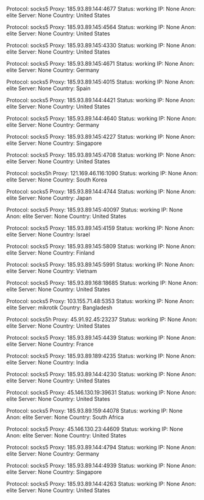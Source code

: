 Protocol: socks5
Proxy: 185.93.89.144:4677
Status: working
IP: None
Anon: elite
Server: None
Country: United States

Protocol: socks5
Proxy: 185.93.89.145:4564
Status: working
IP: None
Anon: elite
Server: None
Country: United States

Protocol: socks5
Proxy: 185.93.89.145:4330
Status: working
IP: None
Anon: elite
Server: None
Country: United States

Protocol: socks5
Proxy: 185.93.89.145:4671
Status: working
IP: None
Anon: elite
Server: None
Country: Germany

Protocol: socks5
Proxy: 185.93.89.145:4015
Status: working
IP: None
Anon: elite
Server: None
Country: Spain

Protocol: socks5
Proxy: 185.93.89.144:4421
Status: working
IP: None
Anon: elite
Server: None
Country: United States

Protocol: socks5
Proxy: 185.93.89.144:4640
Status: working
IP: None
Anon: elite
Server: None
Country: Germany

Protocol: socks5
Proxy: 185.93.89.145:4227
Status: working
IP: None
Anon: elite
Server: None
Country: Singapore

Protocol: socks5
Proxy: 185.93.89.145:4708
Status: working
IP: None
Anon: elite
Server: None
Country: United States

Protocol: socks5h
Proxy: 121.169.46.116:1090
Status: working
IP: None
Anon: elite
Server: None
Country: South Korea

Protocol: socks5
Proxy: 185.93.89.144:4744
Status: working
IP: None
Anon: elite
Server: None
Country: Japan

Protocol: socks5
Proxy: 185.93.89.145:40097
Status: working
IP: None
Anon: elite
Server: None
Country: United States

Protocol: socks5
Proxy: 185.93.89.145:4159
Status: working
IP: None
Anon: elite
Server: None
Country: Israel

Protocol: socks5
Proxy: 185.93.89.145:5809
Status: working
IP: None
Anon: elite
Server: None
Country: Finland

Protocol: socks5
Proxy: 185.93.89.145:5991
Status: working
IP: None
Anon: elite
Server: None
Country: Vietnam

Protocol: socks5
Proxy: 185.93.89.168:18685
Status: working
IP: None
Anon: elite
Server: None
Country: United States

Protocol: socks5
Proxy: 103.155.71.48:5353
Status: working
IP: None
Anon: elite
Server: mikrotik
Country: Bangladesh

Protocol: socks5h
Proxy: 45.91.92.45:23237
Status: working
IP: None
Anon: elite
Server: None
Country: United States

Protocol: socks5
Proxy: 185.93.89.145:4439
Status: working
IP: None
Anon: elite
Server: None
Country: France

Protocol: socks5
Proxy: 185.93.89.189:4235
Status: working
IP: None
Anon: elite
Server: None
Country: India

Protocol: socks5
Proxy: 185.93.89.144:4230
Status: working
IP: None
Anon: elite
Server: None
Country: United States

Protocol: socks5
Proxy: 45.146.130.19:39631
Status: working
IP: None
Anon: elite
Server: None
Country: United States

Protocol: socks5
Proxy: 185.93.89.159:44078
Status: working
IP: None
Anon: elite
Server: None
Country: South Africa

Protocol: socks5
Proxy: 45.146.130.23:44609
Status: working
IP: None
Anon: elite
Server: None
Country: United States

Protocol: socks5
Proxy: 185.93.89.144:4794
Status: working
IP: None
Anon: elite
Server: None
Country: Germany

Protocol: socks5
Proxy: 185.93.89.144:4939
Status: working
IP: None
Anon: elite
Server: None
Country: Singapore

Protocol: socks5
Proxy: 185.93.89.144:4263
Status: working
IP: None
Anon: elite
Server: None
Country: United States

